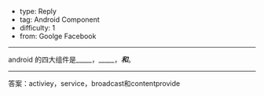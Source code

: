 - type: Reply
- tag: Android Component
- difficulty:  1
- from: Goolge Facebook

--------

android 的四大组件是_____，_____，_____和_____。

---------

答案：activiey，service，broadcast和contentprovide
